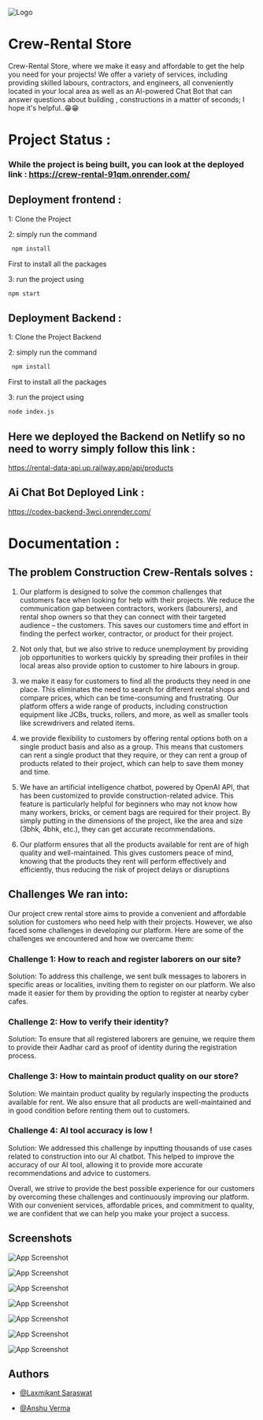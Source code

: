 
![Logo](https://drive.google.com/u/0/uc?id=1qA2dz01DxdX6zWZpBinm-CK9KsNI5sVI&export=download)


# Crew-Rental Store

Crew-Rental Store, where we make it easy and affordable to get the help you need for your projects! We offer a variety of services, including providing skilled labours, contractors, and engineers, all conveniently located in your local area as well as an AI-powered Chat Bot that can answer questions about building , constructions in a matter of seconds; I hope it's helpful..😁😁 

# Project Status : 

### While the project is being built, you can look at the deployed link : https://crew-rental-91qm.onrender.com/


## Deployment frontend :

1: Clone the Project

2: simply run the command

```bash
 npm install
```

First to install all the packages

3: run the project using

```bash
npm start
```

## Deployment Backend :

1: Clone the Project Backend

2: simply run the command

```bash
 npm install
```

First to install all the packages

3: run the project using

```bash
node index.js
```

## Here we deployed the Backend on Netlify so no need to worry simply follow this link : 
https://rental-data-api.up.railway.app/api/products

## Ai Chat Bot Deployed Link : 
https://codex-backend-3wci.onrender.com/



# Documentation : 

## The problem Construction Crew-Rentals solves : 

1. Our platform is designed to solve the common challenges that customers face when looking for help with their projects. We reduce the communication gap between contractors, workers (labourers), and rental shop owners so that they can connect with their targeted audience – the customers. This saves our customers time and effort in finding the perfect worker, contractor, or product for their project.

2. Not only that, but we also strive to reduce unemployment by providing job opportunities to workers quickly by spreading their profiles in their local areas also provide option to customer to hire labours in group.

3. we make it easy for customers to find all the products they need in one place. This eliminates the need to search for different rental shops and compare prices, which can be time-consuming and frustrating. Our platform offers a wide range of products, including construction equipment like JCBs, trucks, rollers, and more, as well as smaller tools like screwdrivers and related items.

4. we provide flexibility to customers by offering rental options both on a single product basis and also as a group. This means that customers can rent a single product that they require, or they can rent a group of products related to their project, which can help to save them money and time.

5. We have an artificial intelligence chatbot, powered by OpenAI API, that has been customized to provide construction-related advice. This feature is particularly helpful for beginners who may not know how many workers, bricks, or cement bags are required for their project. By simply putting in the dimensions of the project, like the area and size (3bhk, 4bhk, etc.), they can get accurate recommendations.

6. Our platform ensures that all the products available for rent are of high quality and well-maintained. This gives customers peace of mind, knowing that the products they rent will perform effectively and efficiently, thus reducing the risk of project delays or disruptions

## Challenges We ran into: 

Our project crew rental store aims to provide a convenient and affordable solution for customers who need help with their projects. However, we also faced some challenges in developing our platform. Here are some of the challenges we encountered and how we overcame them:

### Challenge 1: How to reach and register laborers on our site?

Solution: To address this challenge, we sent bulk messages to laborers in specific areas or localities, inviting them to register on our platform. We also made it easier for them by providing the option to register at nearby cyber cafes.

### Challenge 2: How to verify their identity?

Solution: To ensure that all registered laborers are genuine, we require them to provide their Aadhar card as proof of identity during the registration process.

### Challenge 3: How to maintain product quality on our store?

Solution: We maintain product quality by regularly inspecting the products available for rent. We also ensure that all products are well-maintained and in good condition before renting them out to customers.

### Challenge 4: AI tool accuracy is low !

Solution: We addressed this challenge by inputting thousands of use cases related to construction into our AI chatbot. This helped to improve the accuracy of our AI tool, allowing it to provide more accurate recommendations and advice to customers.

Overall, we strive to provide the best possible experience for our customers by overcoming these challenges and continuously improving our platform. With our convenient services, affordable prices, and commitment to quality, we are confident that we can help you make your project a success.

## Screenshots

![App Screenshot](https://drive.google.com/u/0/uc?id=1uSfxJ0V0hbHzoACRT4L6qp47-mZ_MRIl&export=download)

![App Screenshot](https://drive.google.com/u/0/uc?id=1pEtnPKn3zXXMxRgSummIzfEEDWiI8-VV&export=download)

![App Screenshot](https://drive.google.com/u/0/uc?id=1l9kB8b4YqP4OXY5AanrLuElcHGt3f-v3&export=download)


![App Screenshot](https://drive.google.com/u/0/uc?id=1A3HgVk-V4ljEKo2KLQtv2aHefp-JVdwC&export=download)

![App Screenshot](https://drive.google.com/u/0/uc?id=1ho-9NjOAPbEyU8sgWbd7ZY2SxQeUCgCE&export=download)


![App Screenshot](https://drive.google.com/u/0/uc?id=1N1r4L7GSzll9Hz5miDs4S-VCR4jzgu8-&export=download)

![App Screenshot](https://drive.google.com/u/0/uc?id=1BZ1pu-ncKb6L86LFDFbeINHKinZPHxN2&export=download)











## Authors

- [@Laxmikant Saraswat](https://github.com/laxmikant007)

- [@Anshu Verma](https://github.com/anshu0202)

